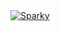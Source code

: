 <a href="https://top.gg/bot/752202732902940783">
    <img src="https://top.gg/api/widget/752202732902940783.svg" alt="Sparky" />
</a>
